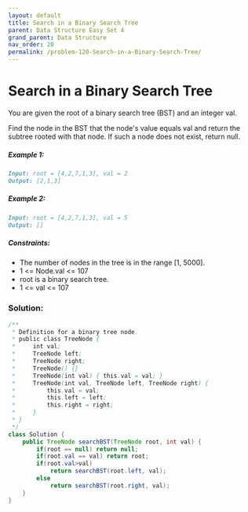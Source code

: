 ```yaml
---
layout: default
title: Search in a Binary Search Tree
parent: Data Structure Easy Set 4
grand_parent: Data Structure
nav_order: 20
permalink: /problem-120-Search-in-a-Binary-Search-Tree/
---
```

# Search in a Binary Search Tree

You are given the root of a binary search tree (BST) and an integer val.

Find the node in the BST that the node's value equals val and return the subtree rooted with that node. If such a node does not exist, return null.

##### Example 1:
```markdown
Input: root = [4,2,7,1,3], val = 2
Output: [2,1,3]
```
##### Example 2:
```markdown
Input: root = [4,2,7,1,3], val = 5
Output: []
```
##### Constraints:
* The number of nodes in the tree is in the range [1, 5000].
* 1 <= Node.val <= 107
* root is a binary search tree.
* 1 <= val <= 107

### Solution:
```java
/**
 * Definition for a binary tree node.
 * public class TreeNode {
 *     int val;
 *     TreeNode left;
 *     TreeNode right;
 *     TreeNode() {}
 *     TreeNode(int val) { this.val = val; }
 *     TreeNode(int val, TreeNode left, TreeNode right) {
 *         this.val = val;
 *         this.left = left;
 *         this.right = right;
 *     }
 * }
 */
class Solution {
    public TreeNode searchBST(TreeNode root, int val) {
        if(root == null) return null;
        if(root.val == val) return root;
        if(root.val>val)
            return searchBST(root.left, val);
        else
            return searchBST(root.right, val);
    }
}
```

